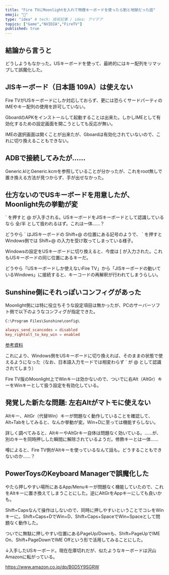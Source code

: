 ```yaml
---
title: "Fire TVにMoonlightを入れて物理キーボードを使ったら割と地獄だった話"
emoji: "🤖"
type: "idea" # tech: 技術記事 / idea: アイデア
topics: ["Game","NVIDIA","FireTV"]
published: true
---
```

## 結論から言うと

どうしようもなかった。USキーボードを使って、最終的にはキー配列をリマップして誤魔化した。

## JISキーボード（日本語 109A）は使えない

Fire TVがUSキーボードにしか対応しておらず、更には恐らくサードパーティのIMEやキー配列の使用を許可していない。

GboardのAPKをインストールして起動することは出来た。しかしIMEとして有効化するための設定画面を開こうとしても反応が無い。

IMEの選択画面は開くことが出来たが、Gboardは有効化されていないので、これに切り換えることもできない。

## ADBで接続してみたが……

Generic.klとGeneric.kcmを参照していることが分かったが、これをroot無しで置き換える方法が見つからず、手が出せなかった。

## 仕方ないのでUSキーボードを用意したが、Moonlight先の挙動が変

\` を押すと @ が入手される。USキーボードをJISキーボードとして認識しているなら 全/半 として扱われるはず。これは一体……？

どうやら \` はJISキーボードの Shift+@ の位置にある記号のようで、 \` を押すとWindows側では Shift+@ の入力を受け取ってしまっている様子。

Windowsの設定をUSキーボードに切り換えると、今度は \[ が入力された。これもUSキーボードの同じ位置にあるキーだ。

どうやら「USキーボードしか使えないFire TV」から「JISキーボードの動いているWindows」に接続すると、キーコードの再解釈が行われてしまうらしい。

## Sunshine側にそれっぽいコンフィグがあった

Moonlight側には特に役立ちそうな設定項目は無かったが、PCのサーバーソフト側で以下のようなコンフィグが指定できた。

`C:\Program Files\Sunshine\config\`
```conf:sunshine.conf
always_send_scancodes = disabled
key_rightalt_to_key_win = enabled
```
[参考資料](https://github.com/LizardByte/Sunshine/blob/master/docs/configuration.md)

これにより、Windows側をUSキーボードに切り換えれば、そのままの状態で使えるようになった（なお、日本語入力モードでは相変わらず \` が @ として認識されてしまう）

Fire TV版のMoonlight上でWinキーは効かないので、ついでに右Alt（AltGr）キーをWinキーとして扱う設定を有効化している。

## 発覚した新たな問題: 左右Altがマトモに使えない

Altキー、AltGr（代替Win）キーが問題なく動作していることを確認して、Alt+Tabをしてみると、なんか挙動が変。Win+Dに至っては機能すらしない。

詳しく調べてみると、AltキーやAltGrキー自体は問題なく効いている。……が、別のキーを同時押しした瞬間に解除されているようだ。修飾キーとは一体……

噂によると、Fire TV側がAltキーを使っているなんて話も。どうすることもできないのか……？

## PowerToysのKeyboard Managerで誤魔化した

やたら押しやすい場所にあるApp/Menuキーが問題なく機能していたので、これをAltキーに置き換えてしまうことにした。逆にAltGrをAppキーにしても良いかも。

Shift+Capsなんて操作はしないので、同時に押しやすいということでコレをWinキーに。Shift+Caps+DでWin+D、Shift+Caps+SpaceでWin+Spaceとして問題なく動作した。

ついでに無駄に押しやすい位置にあるPageUp/Downも、Shift+PageUpでIME On、Shift+PageDownでIME Offという形で活用してみることにした。

↓入手したUSキーボード。現在在庫切れだが、似たようなキーボードは沢山Amazonに転がっている。

https://www.amazon.co.jp/dp/B0D5Y9SGRW


